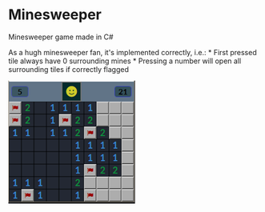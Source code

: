 # Minesweeper
Minesweeper game made in C#

As a hugh minesweeper fan, it's implemented correctly, i.e.:
    *   First pressed tile always have 0 surrounding mines
    *   Pressing a number will open all surrounding tiles if correctly flagged

 ![Image](https://github.com/Stiabo/Minesweeper/blob/master/Image/Minesweeper-example-screenshot.PNG "Example screenshot")
    
